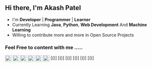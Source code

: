 ## Hi there, I'm Akash Patel 

- I'm **Developer** | **Programmer** | **Learner**
- Currently Learning **Java**, **Python**, **Web Development** And **Machine Learning**
- Willing to contribute more and more in Open Source Projects


### Feel Free to content with me .....

[(<img align="left" alt="github" width="22px" src="https://img.icons8.com/clouds/100/000000/github.png"/>)]
[(<img align="left" alt="twitter" width="22px" src="https://img.icons8.com/clouds/100/000000/twitter.png"/>)]
[(<img align="left" alt="facebook" width="22px" src="https://img.icons8.com/clouds/100/000000/facebook-new.png"/>)]
[(<img align="left" alt="linkedin" width="22px" src="https://img.icons8.com/clouds/100/000000/linkedin.png"/>)]
[(<img align="left" alt="instagram" width="22px" src="https://img.icons8.com/clouds/100/000000/instagram.png"/>)]
[(<img align="left" alt="gmail"  width="22px" src="https://img.icons8.com/clouds/100/000000/gmail.png"/>)]


